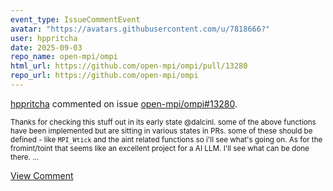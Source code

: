 ```yaml
---
event_type: IssueCommentEvent
avatar: "https://avatars.githubusercontent.com/u/7818666?"
user: hppritcha
date: 2025-09-03
repo_name: open-mpi/ompi
html_url: https://github.com/open-mpi/ompi/pull/13280
repo_url: https://github.com/open-mpi/ompi
---
```


<a href='https://github.com/hppritcha' target='_blank'>hppritcha</a> commented on issue <a href='https://github.com/open-mpi/ompi/pull/13280' target='_blank'>open-mpi/ompi#13280</a>.

<small>Thanks for checking this stuff out in its early state @dalcinl.  some of the above functions have been implemented but are sitting in various states in PRs.  some of these should be defined - like ```MPI_Wtick``` and the aint related functions so i'll see what's going on.  As for the fromint/toint that seems like an excellent project for a AI LLM.  I'll see what can be done there....</small>

<a href='https://github.com/open-mpi/ompi/pull/13280' target='_blank'>View Comment</a>